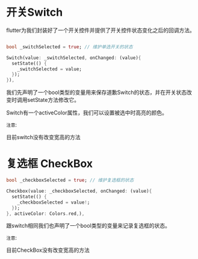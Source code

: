 # 开关Switch

flutter为我们封装好了一个开关控件并提供了开关控件状态变化之后的回调方法。

```dart

bool _switchSelected = true; // 维护单选开关的状态

Switch(value: _switchSelected, onChanged: (value){
  setState(() {
    _switchSelected = value;
  });
}),
```

我们先声明了一个bool类型的变量用来保存道歉Switch的状态，并在开关状态改变时调用setState方法修改它。

Switch有一个activeColor属性，我们可以设置被选中时高亮的颜色。

`注意`:

目前switch没有改变宽高的方法

# 复选框 CheckBox

```dart
bool _checkboxSelected = true; // 维护复选框的状态

Checkbox(value: _checkboxSelected, onChanged: (value){
  setState(() {
    _checkboxSelected = value!;
  });
}, activeColor: Colors.red,),
```
跟switch相同我们也声明了一个bool类型的变量来记录复选框的状态。

`注意`:

目前CheckBox没有改变宽高的方法
